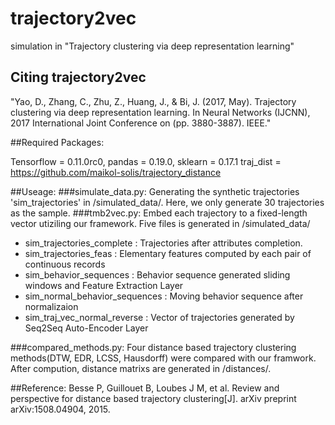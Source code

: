 # trajectory2vec

simulation in "Trajectory clustering via deep representation learning"

## Citing trajectory2vec
"Yao, D., Zhang, C., Zhu, Z., Huang, J., & Bi, J. (2017, May). Trajectory clustering via deep representation learning. In Neural Networks (IJCNN), 2017 International Joint Conference on (pp. 3880-3887). IEEE."

##Required Packages:

Tensorflow = 0.11.0rc0, 
pandas = 0.19.0, 
sklearn = 0.17.1
traj_dist =  https://github.com/maikol-solis/trajectory_distance


##Useage:
###simulate_data.py: 
Generating the synthetic trajectories 'sim_trajectories' in /simulated_data/.
Here, we only generate 30 trajectories as the sample.
###tmb2vec.py: 
Embed each trajectory to a fixed-length vector utiziling our framework. 
Five files is generated in /simulated_data/
* sim_trajectories_complete : Trajectories after attributes completion.
* sim_trajectories_feas : Elementary features computed by each pair of continuous records
* sim_behavior_sequences : Behavior sequence generated sliding windows and Feature Extraction Layer
* sim_normal_behavior_sequences : Moving behavior sequence after normalizaion
* sim_traj_vec_normal_reverse : Vector of trajectories generated by Seq2Seq Auto-Encoder Layer

###compared_methods.py:
Four distance based trajectory clustering methods(DTW, EDR, LCSS, Hausdorff) were compared with our framwork.
After compution, distance matrixs are generated in /distances/.

##Reference:
Besse P, Guillouet B, Loubes J M, et al. Review and perspective for
distance based trajectory clustering[J]. arXiv preprint arXiv:1508.04904, 2015.

